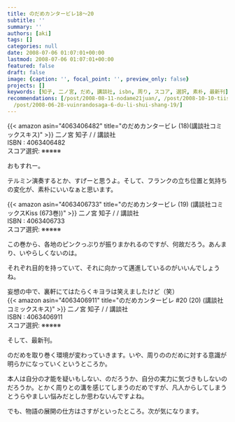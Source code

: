 ```yaml
---
title: のだめカンタービレ18〜20
subtitle: ''
summary: ''
authors: [aki]
tags: []
categories: null
date: 2008-07-06 01:07:01+00:00
lastmod: 2008-07-06 01:07:01+00:00
featured: false
draft: false
image: {caption: '', focal_point: '', preview_only: false}
projects: []
keywords: [知子, 二ノ宮, だめ, 講談社, isbn, 周り, スコア, 選択, 素朴, 最新刊]
recommendations: [/post/2008-08-11-nodame21juan/, /post/2008-10-10-tiisanatiisanawang-yang/,
  /post/2008-06-28-vuinrandosaga-6-du-li-shui-shang-19/]
---
```

{{< amazon asin="4063406482" title="のだめカンタービレ (18)(講談社コミックスキス)" >}}
二ノ宮 知子 / / 講談社  
ISBN : 4063406482  
スコア選択: ※※※※※  
  
おもすれー。  
  
テルミン演奏するとか、すげーと思うよ。そして、フランクの立ち位置と気持ちの変化が、素朴にいいなぁと思います。  
  
 {{< amazon asin="4063406733" title="のだめカンタービレ (19) (講談社コミックスKiss (673巻))" >}}
二ノ宮 知子 / / 講談社  
ISBN : 4063406733  
スコア選択: ※※※※※  
  
この巻から、各地のピンクっぷりが振りまかれるのですが、何故だろう。あんまり、いやらしくないのは。  
  
それぞれ目的を持っていて、それに向かって邁進しているのがいいんでしょうね。  
  
妄想の中で、裏軒にてはたらくキヨラは笑えましたけど（笑）  
 {{< amazon asin="4063406911" title="のだめカンタービレ #20 (20) (講談社コミックスキス)" >}}
二ノ宮 知子 / / 講談社  
ISBN : 4063406911  
スコア選択: ※※※※※  
  
そして、最新刊。  
  
のだめを取り巻く環境が変わっていきます。いや、周りののだめに対する意識が明らかになっていくというところか。  
  
本人は自分の才能を疑いもしない、のだろうか、自分の実力に気づきもしないのだろうか。とかく周りとの溝を感じてしまうのだめですが、凡人からしてしまうとうらやましい悩みだとしか思わないんですよね。  
  
でも、物語の展開の仕方はさすがといったところ。次が気になります。



